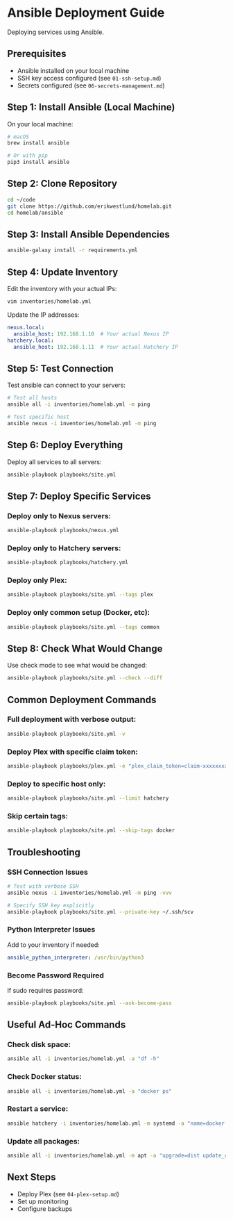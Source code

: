 # Ansible Deployment Guide

Deploying services using Ansible.

## Prerequisites

- Ansible installed on your local machine
- SSH key access configured (see `01-ssh-setup.md`)
- Secrets configured (see `06-secrets-management.md`)

## Step 1: Install Ansible (Local Machine)

On your local machine:

```bash
# macOS
brew install ansible

# Or with pip
pip3 install ansible
```

## Step 2: Clone Repository

```bash
cd ~/code
git clone https://github.com/erikwestlund/homelab.git
cd homelab/ansible
```

## Step 3: Install Ansible Dependencies

```bash
ansible-galaxy install -r requirements.yml
```

## Step 4: Update Inventory

Edit the inventory with your actual IPs:

```bash
vim inventories/homelab.yml
```

Update the IP addresses:

```yaml
nexus.local:
  ansible_host: 192.168.1.10  # Your actual Nexus IP
hatchery.local:
  ansible_host: 192.168.1.11  # Your actual Hatchery IP
```

## Step 5: Test Connection

Test ansible can connect to your servers:

```bash
# Test all hosts
ansible all -i inventories/homelab.yml -m ping

# Test specific host
ansible nexus -i inventories/homelab.yml -m ping
```

## Step 6: Deploy Everything

Deploy all services to all servers:

```bash
ansible-playbook playbooks/site.yml
```

## Step 7: Deploy Specific Services

### Deploy only to Nexus servers:

```bash
ansible-playbook playbooks/nexus.yml
```

### Deploy only to Hatchery servers:

```bash
ansible-playbook playbooks/hatchery.yml
```

### Deploy only Plex:

```bash
ansible-playbook playbooks/site.yml --tags plex
```

### Deploy only common setup (Docker, etc):

```bash
ansible-playbook playbooks/site.yml --tags common
```

## Step 8: Check What Would Change

Use check mode to see what would be changed:

```bash
ansible-playbook playbooks/site.yml --check --diff
```

## Common Deployment Commands

### Full deployment with verbose output:

```bash
ansible-playbook playbooks/site.yml -v
```

### Deploy Plex with specific claim token:

```bash
ansible-playbook playbooks/plex.yml -e "plex_claim_token=claim-xxxxxxxxxxxx"
```

### Deploy to specific host only:

```bash
ansible-playbook playbooks/site.yml --limit hatchery
```

### Skip certain tags:

```bash
ansible-playbook playbooks/site.yml --skip-tags docker
```

## Troubleshooting

### SSH Connection Issues

```bash
# Test with verbose SSH
ansible nexus -i inventories/homelab.yml -m ping -vvv

# Specify SSH key explicitly
ansible-playbook playbooks/site.yml --private-key ~/.ssh/scv
```

### Python Interpreter Issues

Add to your inventory if needed:

```yaml
ansible_python_interpreter: /usr/bin/python3
```

### Become Password Required

If sudo requires password:

```bash
ansible-playbook playbooks/site.yml --ask-become-pass
```

## Useful Ad-Hoc Commands

### Check disk space:

```bash
ansible all -i inventories/homelab.yml -a "df -h"
```

### Check Docker status:

```bash
ansible all -i inventories/homelab.yml -a "docker ps"
```

### Restart a service:

```bash
ansible hatchery -i inventories/homelab.yml -m systemd -a "name=docker state=restarted" --become
```

### Update all packages:

```bash
ansible all -i inventories/homelab.yml -m apt -a "upgrade=dist update_cache=yes" --become
```

## Next Steps

- Deploy Plex (see `04-plex-setup.md`)
- Set up monitoring
- Configure backups